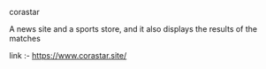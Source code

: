     
corastar

A news site and a sports store, and it also displays the results of the matches

link  :- https://www.corastar.site/


